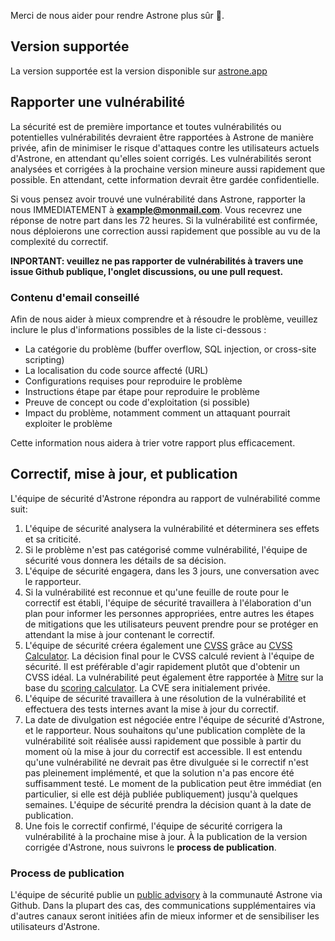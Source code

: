 Merci de nous aider pour rendre Astrone plus sûr 💙.

## Version supportée

La version supportée est la version disponible sur [astrone.app](https://www.astrone.app)

## Rapporter une vulnérabilité

La sécurité est de première importance et toutes vulnérabilités ou potentielles vulnérabilités devraient être rapportées à Astrone de manière privée, afin de minimiser le risque d'attaques contre les utilisateurs actuels d'Astrone, en attendant qu'elles soient corrigés. Les vulnérabilités seront analysées et corrigées à la prochaine version mineure aussi rapidement que possible.
En attendant, cette information devrait être gardée confidentielle.

Si vous pensez avoir trouvé une vulnérabilité dans Astrone, rapporter la nous IMMEDIATEMENT à **[example@monmail.com](mailto:example@monmail.com)**. Vous recevrez une réponse de notre part dans les 72 heures. Si la vulnérabilité est confirmée, nous déploierons une correction aussi rapidement que possible au vu de la complexité du correctif.

**INPORTANT: veuillez ne pas rapporter de vulnérabilités à travers une issue Github publique, l'onglet discussions, ou une pull request.**

### Contenu d'email conseillé

Afin de nous aider à mieux comprendre et à résoudre le problème, veuillez inclure le plus d'informations possibles de la liste ci-dessous :

- La catégorie du problème (buffer overflow, SQL injection, or cross-site scripting)
- La localisation du code source affecté (URL)
- Configurations requises pour reproduire le problème
- Instructions étape par étape pour reproduire le problème
- Preuve de concept ou code d'exploitation (si possible)
- Impact du problème, notamment comment un attaquant pourrait exploiter le problème

Cette information nous aidera à trier votre rapport plus efficacement.

## Correctif, mise à jour, et publication

L'équipe de sécurité d'Astrone répondra au rapport de vulnérabilité comme suit:

1. L'équipe de sécurité analysera la vulnérabilité et déterminera ses effets et sa criticité.
2. Si le problème n'est pas catégorisé comme vulnérabilité, l'équipe de sécurité vous donnera les détails de sa décision.
3. L'équipe de sécurité engagera, dans les 3 jours, une conversation avec le rapporteur.
4. Si la vulnérabilité est reconnue et qu'une feuille de route pour le correctif est établi, l'équipe de sécurité travaillera à l'élaboration d'un plan pour informer les personnes appropriées, entre autres les étapes de mitigations que les utilisateurs peuvent prendre pour se protéger en attendant la mise à jour contenant le correctif.
5. L'équipe de sécurité créera également une [CVSS](https://www.first.org/cvss/specification-document) grâce au [CVSS Calculator](https://www.first.org/cvss/calculator/3.0). La décision final pour le CVSS calculé revient à l'équipe de sécurité. Il est préférable d'agir rapidement plutôt que d'obtenir un CVSS idéal. La vulnérabilité peut également être rapportée à [Mitre](https://cve.mitre.org/) sur la base du [scoring calculator](https://nvd.nist.gov/vuln-metrics/cvss/v3-calculator). La CVE sera initialement privée.
6. L'équipe de sécurité travaillera à une résolution de la vulnérabilité et effectuera des tests internes avant la mise à jour du correctif.
7. La date de divulgation est négociée entre l'équipe de sécurité d'Astrone, et le rapporteur. Nous souhaitons qu'une publication complète de la vulnérabilité soit réalisée aussi rapidement que possible à partir du moment où la mise à jour du correctif est accessible. Il est entendu qu'une vulnérabilité ne devrait pas être divulguée si le correctif n'est pas pleinement implémenté, et que la solution n'a pas encore été suffisamment testé. Le moment de la publication peut être immédiat (en particulier, si elle est déjà publiée publiquement) jusqu'à quelques semaines. L'équipe de sécurité prendra la décision quant à la date de publication.
8. Une fois le correctif confirmé, l'équipe de sécurité corrigera la vulnérabilité à la prochaine mise à jour. À la publication de la version corrigée d'Astrone, nous suivrons le **process de publication**.

### Process de publication

L'équipe de sécurité publie un [public advisory](https://github.com/jerboas86/astrone-feedback/security/advisories) à la communauté Astrone via Github. Dans la plupart des cas, des communications supplémentaires via d'autres canaux seront initiées afin de mieux informer et de sensibiliser les utilisateurs d'Astrone.
